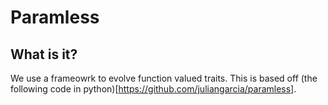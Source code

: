 # Paramless

## What is it?

We use a frameowrk to evolve function valued traits. This is based off (the following code in python)[https://github.com/juliangarcia/paramless]. 

